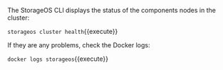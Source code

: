The StorageOS CLI displays the status of the components nodes in the cluster:

`storageos cluster health`{{execute}}

If they are any problems, check the Docker logs:

`docker logs storageos`{{execute}}
